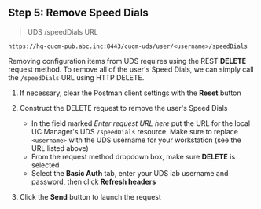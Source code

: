 ## Step 5: Remove Speed Dials

> UDS /speedDials URL

```shell
https://hq-cucm-pub.abc.inc:8443/cucm-uds/user/<username>/speedDials
```

Removing configuration items from UDS requires using the REST **DELETE** request method.  To remove all of the user's Speed Dials, we can simply call the `/speedDials` URL using HTTP DELETE.

1. If necessary, clear the Postman client settings with the **Reset** button

2. Construct the DELETE request to remove the user's Speed Dials
	* In the field marked *Enter request URL here* put the URL for the local UC Manager's UDS `/speedDials` resource.  Make sure to replace `<username>` with the UDS username for your workstation (see the URL listed above)
	* From the request method dropdown box, make sure **DELETE** is selected
	* Select the **Basic Auth** tab, enter your UDS lab username and password, then click **Refresh headers**

3. Click the **Send** button to launch the request
